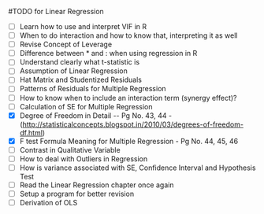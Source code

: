 #TODO for Linear Regression

- [ ] Learn how to use and interpret VIF in R
- [ ] When to do interaction and how to know that, interpreting it as well
- [ ] Revise Concept of Leverage
- [ ] Difference between * and : when using regression in R
- [ ] Understand clearly what t-statistic is
- [ ] Assumption of Linear Regression
- [ ] Hat Matrix and Studentized Residuals
- [ ] Patterns of Residuals for Multiple Regression
- [ ] How to know when to include an interaction term (synergy effect)?
- [ ] Calculation of SE for Multiple Regression
- [x] Degree of Freedom in Detail -- Pg No. 43, 44 - (http://statisticalconcepts.blogspot.in/2010/03/degrees-of-freedom-df.html)
- [x] F test Formula Meaning for Multiple Regression - Pg No. 44, 45, 46
- [ ] Contrast in Qualitative Variable
- [ ] How to deal with Outliers in Regression
- [ ] How is variance associated with SE, Confidence Interval and Hypothesis Test
- [ ] Read the Linear Regression chapter once again
- [ ] Setup a program for better revision
- [ ] Derivation of OLS